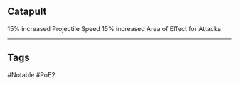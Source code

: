 ## Catapult
15% increased Projectile Speed
15% increased Area of Effect for Attacks

---
## Tags
#Notable
#PoE2
